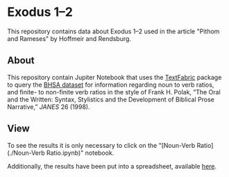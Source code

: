 # Exodus 1–2

This repository contains data about Exodus 1–2 used in the article "Pithom and Rameses" by Hoffmeir and Rendsburg.

## About

This repository contain Jupiter Notebook that uses the [TextFabric](https://annotation.github.io/text-fabric/#gsc.tab=0) package to query the [BHSA dataset](https://etcbc.github.io/bhsa/) for information regarding noun to verb ratios, and finite- to non-finite verb ratios in the style of Frank H. Polak, “The Oral and the Written: Syntax, Stylistics and the Development of Biblical Prose Narrative,” _JANES_ 26 (1998).

## View

To see the results it is only necessary to click on the "[Noun-Verb Ratio](./Noun-Verb Ratio.ipynb)" notebook.

Additionally, the results have been put into a spreadsheet, available [here](https://docs.google.com/spreadsheets/d/1nownDyZbPYMYnhUSADDKNAtZQGrGNga8bGTOgbxcLjI/edit?usp=sharing).